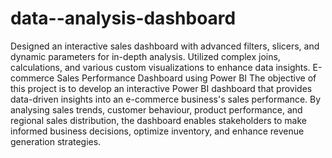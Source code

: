 # data--analysis-dashboard
Designed an interactive sales dashboard with advanced filters, slicers, and dynamic parameters for in-depth analysis. Utilized complex joins, calculations, and various custom visualizations to enhance data insights.
E-commerce Sales Performance Dashboard using Power BI
The objective of this project is to develop an interactive Power BI dashboard that provides data-driven insights into an e-commerce business's sales performance. By analysing sales trends, customer behaviour, product performance, and regional sales distribution, the dashboard enables stakeholders to make informed business decisions, optimize inventory, and enhance revenue generation strategies.
